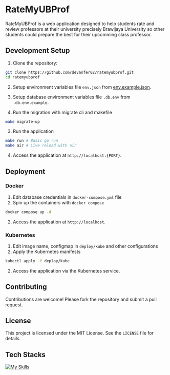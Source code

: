 # RateMyUBProf

RateMyUBProf is a web application designed to help students rate and review professors at their university precisely Brawijaya University so other students could prepare the best for their upcomming class professor.

## Development Setup

1. Clone the repository:
```zsh
git clone https://github.com/devanfer02/ratemyubprof.git
cd ratemyubprof
```

2. Setup environment variables file `env.json` from [env.example.json](./env.example.json).

3. Setup database environment variables file `.db.env` from `.db.env.example`.

3. Run the migration with migrate cli and makefile

```zsh
make migrate-up
```

3. Run the application

```zsh
make run # Basic go run
make air # Live reload with air
```
   
4. Access the application at `http://localhost:{PORT}`.

## Deployment

### Docker
1. Edit database credentials in `docker-compose.yml` file
2. Spin up the containers with `docker compose`
```zsh
docker compose up -d
```

2. Access the application at `http://localhost`.

### Kubernetes
1. Edit image name, configmap in `deploy/kube` and other configurations
1. Apply the Kubernetes manifests
```zsh
kubectl apply -f deploy/kube
```

2. Access the application via the Kubernetes service.

## Contributing

Contributions are welcome! Please fork the repository and submit a pull request.

## License

This project is licensed under the MIT License. See the `LICENSE` file for details.

## Tech Stacks

[![My Skills](https://skillicons.dev/icons?i=nginx,docker,golang,kubernetes,postgres)](https://skillicons.dev)